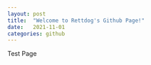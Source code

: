 ```yaml
---
layout: post
title:  "Welcome to Rettdog's Github Page!"
date:   2021-11-01
categories: github
---
```

Test Page
